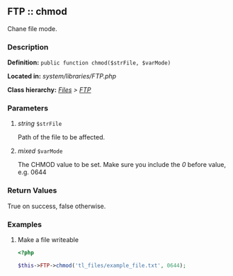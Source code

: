 
FTP :: chmod
-------------------------------------------

Chane file mode.


### Description ###

**Definition:** `public function chmod($strFile, $varMode)`

**Located in:** *system/libraries/FTP.php*

**Class hierarchy:** *[Files](../Files.md) > [FTP](../FTP.md)*


### Parameters ###

1. *string* `$strFile`

	Path of the file to be affected.

2. *mixed* `$varMode`

	The CHMOD value to be set. Make sure you include the *0* before value, e.g. 0644


### Return Values ###

True on success, false otherwise.


### Examples ###

1. Make a file writeable

	```php
	<?php

	$this->FTP->chmod('tl_files/example_file.txt', 0644);
	```


